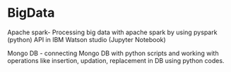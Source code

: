 # BigData

Apache spark- Processing big data with apache spark by using pyspark (python) API in IBM Watson studio (Jupyter Notebook)

Mongo DB - connecting Mongo DB with python scripts and working with operations like insertion, updation, replacement in DB using python codes.
